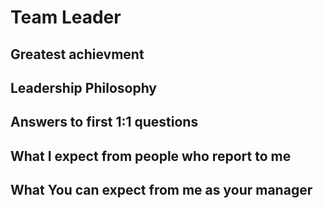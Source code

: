 # Team Leader

## Greatest achievment

## Leadership Philosophy

## Answers to first 1:1 questions

## What I expect from people who report to me

## What You can  expect from me as your manager
